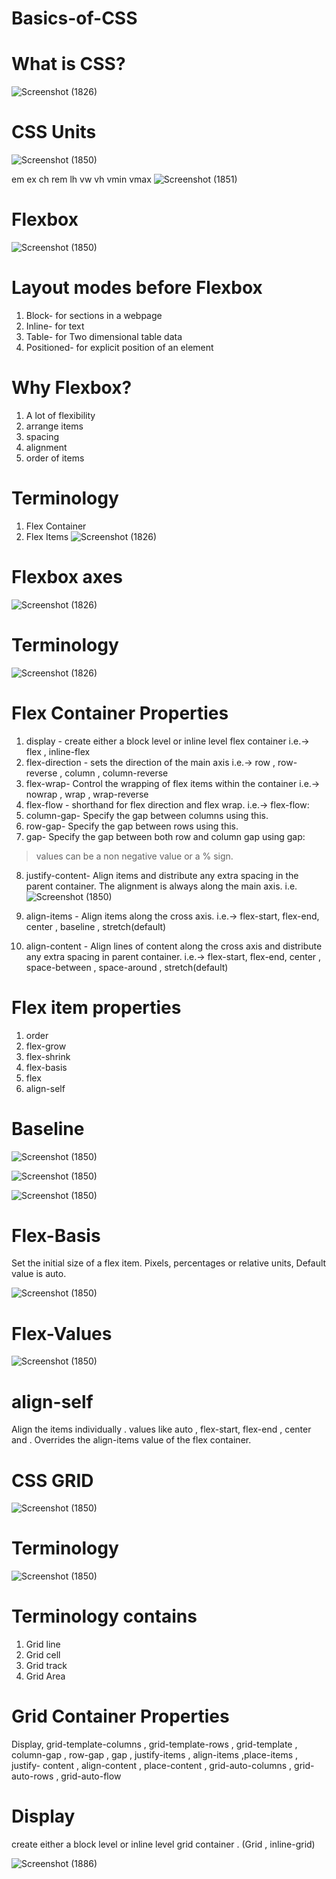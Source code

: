 # Basics-of-CSS
# What is CSS?
![Screenshot (1826)](https://user-images.githubusercontent.com/95397876/177945857-b288c53b-9359-44f2-af0a-7e1dfac68d94.png)

# CSS Units
![Screenshot (1850)](https://user-images.githubusercontent.com/95397876/177946028-8fa3c528-4101-4b7b-82bf-fad8741df4a6.png)

em ex ch rem lh vw vh vmin vmax
![Screenshot (1851)](https://user-images.githubusercontent.com/95397876/177946903-52f6290c-60b4-48d8-967e-38c94c19fbc9.png)

# Flexbox
![Screenshot (1850)](https://user-images.githubusercontent.com/95397876/177946588-99708902-196d-4119-a715-7d976fa1bd6b.png)

# Layout modes before Flexbox
1. Block- for sections in a webpage
2. Inline- for text
3. Table- for Two dimensional table data
4. Positioned- for explicit position of an element

# Why Flexbox?
1. A lot of flexibility
2. arrange items
3. spacing
4. alignment
5. order of items

# Terminology
1. Flex Container
2. Flex Items
![Screenshot (1826)](https://user-images.githubusercontent.com/95397876/177948399-8f895352-f8de-453b-aa25-d002847b035a.png)

# Flexbox axes
![Screenshot (1826)](https://user-images.githubusercontent.com/95397876/177948649-21ad15a9-5a6f-4362-804e-63e17169ac85.png)

# Terminology
![Screenshot (1826)](https://user-images.githubusercontent.com/95397876/177948995-98d417a8-3372-44a3-ba94-657c63f4e185.png)

# Flex Container Properties
1. display - create either a block level or inline level flex container i.e.-> flex , inline-flex
2. flex-direction - sets the direction of the main axis i.e.-> row , row-reverse , column , column-reverse
3. flex-wrap- Control the wrapping of flex items within the container i.e.-> nowrap , wrap , wrap-reverse 
4. flex-flow - shorthand for flex direction and flex wrap. i.e.-> flex-flow: <flex-direction> <flex-wrap>
5. column-gap- Specify the gap between columns using this. 
6. row-gap- Specify the gap between rows using this.
7. gap- Specify the gap between both row and column gap using gap: <row gap> <column gap>
  > values can be a non negative value or a % sign.
8. justify-content- Align items and distribute any extra spacing in the parent container. The alignment is always along the main axis. 
  i.e. ![Screenshot (1850)](https://user-images.githubusercontent.com/95397876/177951893-d9f6adfd-796d-4961-b572-b9c37cd5a280.png)

9. align-items - Align items along the cross axis. i.e.-> flex-start, flex-end, center , baseline , stretch(default)
10. align-content - Align lines of content along the cross axis and distribute any extra spacing  in parent container. i.e.-> flex-start, flex-end, center , space-between , space-around , stretch(default)
  
  
  # Flex item properties
  1. order
  2. flex-grow
  3. flex-shrink
  4. flex-basis
  5. flex
  6. align-self
  
  # Baseline
  ![Screenshot (1850)](https://user-images.githubusercontent.com/95397876/177953489-7c286b75-dae3-4bbf-8e79-7e72801fa863.png)

  ![Screenshot (1850)](https://user-images.githubusercontent.com/95397876/179360893-df1b3ca0-cbc5-46e4-96fb-76cf3b776f94.png)

  ![Screenshot (1850)](https://user-images.githubusercontent.com/95397876/179360914-b963ff87-1d87-4d58-b920-2d10ed80199d.png)

# Flex-Basis
Set the initial size of a flex item. Pixels, percentages or relative units, Default value is auto.

![Screenshot (1850)](https://user-images.githubusercontent.com/95397876/179361089-562682b1-ca70-4f14-bcee-57e32dfbe296.png)

# Flex-Values
![Screenshot (1850)](https://user-images.githubusercontent.com/95397876/179361145-512b5e99-08f7-41cf-bdb0-5e1ce708e696.png)

# align-self
Align the items individually . values like auto , flex-start, flex-end , center and  . Overrides the align-items value of the flex container.

# CSS GRID
![Screenshot (1850)](https://user-images.githubusercontent.com/95397876/179361283-e74643f0-e828-4b53-a08a-a406f4f9f20a.png)

# Terminology
![Screenshot (1850)](https://user-images.githubusercontent.com/95397876/179361319-4149dde3-8cd7-47c6-a4c4-5b374c75a07a.png)

# Terminology contains
1. Grid line
2. Grid cell
3. Grid track
4. Grid Area

# Grid Container Properties
Display, grid-template-columns , grid-template-rows , grid-template , column-gap , row-gap , gap , justify-items , align-items ,place-items , justify- content , align-content , place-content , grid-auto-columns , grid-auto-rows , grid-auto-flow

# Display 
create either a block level or inline level grid container . (Grid , inline-grid)

![Screenshot (1886)](https://user-images.githubusercontent.com/95397876/179361607-8e77ea45-f63d-4836-8532-3992a307aa06.png)














  
  














